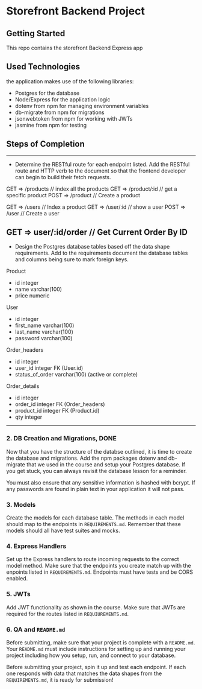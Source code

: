 # Storefront Backend Project

## Getting Started
This repo contains the storefront Backend Express app

## Used Technologies
the application makes use of the following libraries:
- Postgres for the database
- Node/Express for the application logic
- dotenv from npm for managing environment variables
- db-migrate from npm for migrations
- jsonwebtoken from npm for working with JWTs
- jasmine from npm for testing

## Steps of Completion

----------------------------------------------------------

- Determine the RESTful route for each endpoint listed. Add the RESTful route and HTTP verb to the document so that the frontend developer can begin to build their fetch requests.    

GET => /products        // index all the products
GET => /product/:id     // get a specific product
POST => /product        // Create a product

GET => /users           // Index a product
GET => /user/:id        // show a user
POST => /user           // Create a user

GET => user/:id/order   // Get Current Order By ID
----------------------------------------------------------

- Design the Postgres database tables based off the data shape requirements. Add to the requirements document the database tables and columns being sure to mark foreign keys.   

Product
- id                integer
- name              varchar(100)
- price             numeric

User
- id                integer
- first_name        varchar(100)
- last_name         varchar(100)
- password          varchar(100)

Order_headers
- id                integer
- user_id           integer FK (User.id)
- status_of_order   varchar(100) (active or complete) 

Order_details
- id                integer
- order_id          integer FK (Order_headers)
- product_id        integer FK (Product.id)
- qty               integer
----------------------------------------------------------

### 2.  DB Creation and Migrations, DONE

Now that you have the structure of the databse outlined, it is time to create the database and migrations. Add the npm packages dotenv and db-migrate that we used in the course and setup your Postgres database. If you get stuck, you can always revisit the database lesson for a reminder. 

You must also ensure that any sensitive information is hashed with bcrypt. If any passwords are found in plain text in your application it will not pass.

### 3. Models

Create the models for each database table. The methods in each model should map to the endpoints in `REQUIREMENTS.md`. Remember that these models should all have test suites and mocks.

### 4. Express Handlers

Set up the Express handlers to route incoming requests to the correct model method. Make sure that the endpoints you create match up with the enpoints listed in `REQUIREMENTS.md`. Endpoints must have tests and be CORS enabled. 

### 5. JWTs

Add JWT functionality as shown in the course. Make sure that JWTs are required for the routes listed in `REQUIUREMENTS.md`.

### 6. QA and `README.md`

Before submitting, make sure that your project is complete with a `README.md`. Your `README.md` must include instructions for setting up and running your project including how you setup, run, and connect to your database. 

Before submitting your project, spin it up and test each endpoint. If each one responds with data that matches the data shapes from the `REQUIREMENTS.md`, it is ready for submission!

